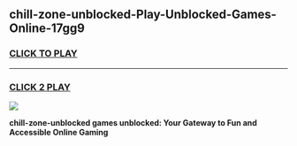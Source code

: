
## chill-zone-unblocked-Play-Unblocked-Games-Online-17gg9
<h3>
<a href="https://premium76.site?title=chill-zone-unblocked&ref=25A">CLICK TO PLAY</a></h3>
<hr>

<h3>
<a href="https://premium76.site?title=chill-zone-unblocked&ref=25A">CLICK 2 PLAY</a>
  
</h3>

<a href="https://premium76.site?title=chill-zone-unblocked&ref=25A"><img src="https://clearcache.store/games.png"></a>


**chill-zone-unblocked games unblocked: Your Gateway to Fun and Accessible Online Gaming**
